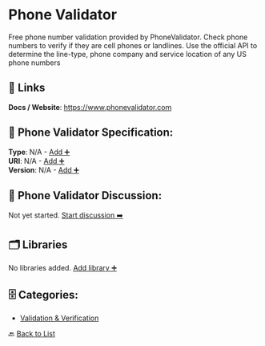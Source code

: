 # Phone Validator

Free phone number validation provided by PhoneValidator. Check phone numbers to verify if they are cell phones or landlines. Use the official API to determine the line-type, phone company and service location of any US phone numbers

##  🔗 Links
**Docs / Website**: https://www.phonevalidator.com

## 🧬 Phone Validator Specification:
**Type**: N/A - [Add ➕](https://github.com/apis-list/apis-list/edit/main/apis.yaml#L14955)  
**URI**: N/A - [Add ➕](https://github.com/apis-list/apis-list/edit/main/apis.yaml#L14955)  
**Version**: N/A - [Add ➕](https://github.com/apis-list/apis-list/edit/main/apis.yaml#L14955)

## 💬 Phone Validator Discussion:
Not yet started. [Start discussion ➡️](https://github.com/apis-list/apis-list/discussions/new)

## 🗂️ Libraries

No libraries added. [Add library ➕](https://github.com/apis-list/apis-list/edit/main/apis.yaml#L14955)    


## 🗄️ Categories:
- [Validation & Verification](https://github.com/apis-list/apis-list#validation--verification-)

🔙  [Back to List](https://github.com/apis-list/apis-list)
